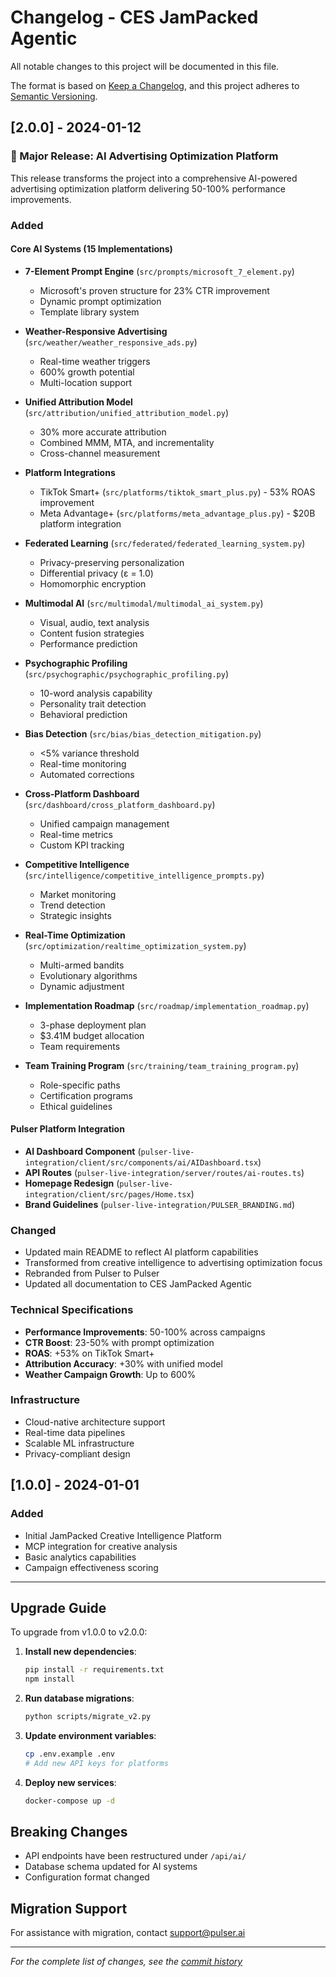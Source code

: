 # Changelog - CES JamPacked Agentic

All notable changes to this project will be documented in this file.

The format is based on [Keep a Changelog](https://keepachangelog.com/en/1.0.0/),
and this project adheres to [Semantic Versioning](https://semver.org/spec/v2.0.0.html).

## [2.0.0] - 2024-01-12

### 🎉 Major Release: AI Advertising Optimization Platform

This release transforms the project into a comprehensive AI-powered advertising optimization platform delivering 50-100% performance improvements.

### Added

#### Core AI Systems (15 Implementations)
- **7-Element Prompt Engine** (`src/prompts/microsoft_7_element.py`)
  - Microsoft's proven structure for 23% CTR improvement
  - Dynamic prompt optimization
  - Template library system
  
- **Weather-Responsive Advertising** (`src/weather/weather_responsive_ads.py`)
  - Real-time weather triggers
  - 600% growth potential
  - Multi-location support
  
- **Unified Attribution Model** (`src/attribution/unified_attribution_model.py`)
  - 30% more accurate attribution
  - Combined MMM, MTA, and incrementality
  - Cross-channel measurement
  
- **Platform Integrations**
  - TikTok Smart+ (`src/platforms/tiktok_smart_plus.py`) - 53% ROAS improvement
  - Meta Advantage+ (`src/platforms/meta_advantage_plus.py`) - $20B platform integration
  
- **Federated Learning** (`src/federated/federated_learning_system.py`)
  - Privacy-preserving personalization
  - Differential privacy (ε = 1.0)
  - Homomorphic encryption
  
- **Multimodal AI** (`src/multimodal/multimodal_ai_system.py`)
  - Visual, audio, text analysis
  - Content fusion strategies
  - Performance prediction
  
- **Psychographic Profiling** (`src/psychographic/psychographic_profiling.py`)
  - 10-word analysis capability
  - Personality trait detection
  - Behavioral prediction
  
- **Bias Detection** (`src/bias/bias_detection_mitigation.py`)
  - <5% variance threshold
  - Real-time monitoring
  - Automated corrections
  
- **Cross-Platform Dashboard** (`src/dashboard/cross_platform_dashboard.py`)
  - Unified campaign management
  - Real-time metrics
  - Custom KPI tracking
  
- **Competitive Intelligence** (`src/intelligence/competitive_intelligence_prompts.py`)
  - Market monitoring
  - Trend detection
  - Strategic insights
  
- **Real-Time Optimization** (`src/optimization/realtime_optimization_system.py`)
  - Multi-armed bandits
  - Evolutionary algorithms
  - Dynamic adjustment
  
- **Implementation Roadmap** (`src/roadmap/implementation_roadmap.py`)
  - 3-phase deployment plan
  - $3.41M budget allocation
  - Team requirements
  
- **Team Training Program** (`src/training/team_training_program.py`)
  - Role-specific paths
  - Certification programs
  - Ethical guidelines

#### Pulser Platform Integration
- **AI Dashboard Component** (`pulser-live-integration/client/src/components/ai/AIDashboard.tsx`)
- **API Routes** (`pulser-live-integration/server/routes/ai-routes.ts`)
- **Homepage Redesign** (`pulser-live-integration/client/src/pages/Home.tsx`)
- **Brand Guidelines** (`pulser-live-integration/PULSER_BRANDING.md`)

### Changed
- Updated main README to reflect AI platform capabilities
- Transformed from creative intelligence to advertising optimization focus
- Rebranded from Pulser to Pulser
- Updated all documentation to CES JamPacked Agentic

### Technical Specifications
- **Performance Improvements**: 50-100% across campaigns
- **CTR Boost**: 23-50% with prompt optimization
- **ROAS**: +53% on TikTok Smart+
- **Attribution Accuracy**: +30% with unified model
- **Weather Campaign Growth**: Up to 600%

### Infrastructure
- Cloud-native architecture support
- Real-time data pipelines
- Scalable ML infrastructure
- Privacy-compliant design

## [1.0.0] - 2024-01-01

### Added
- Initial JamPacked Creative Intelligence Platform
- MCP integration for creative analysis
- Basic analytics capabilities
- Campaign effectiveness scoring

---

## Upgrade Guide

To upgrade from v1.0.0 to v2.0.0:

1. **Install new dependencies**:
   ```bash
   pip install -r requirements.txt
   npm install
   ```

2. **Run database migrations**:
   ```bash
   python scripts/migrate_v2.py
   ```

3. **Update environment variables**:
   ```bash
   cp .env.example .env
   # Add new API keys for platforms
   ```

4. **Deploy new services**:
   ```bash
   docker-compose up -d
   ```

## Breaking Changes

- API endpoints have been restructured under `/api/ai/`
- Database schema updated for AI systems
- Configuration format changed

## Migration Support

For assistance with migration, contact support@pulser.ai

---

*For the complete list of changes, see the [commit history](https://github.com/jgtolentino/ces-jampacked-agentic/commits/main)*
